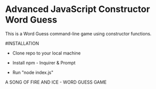 # Advanced JavaScript Constructor Word Guess

This is a Word Guess command-line game using constructor functions.

#INSTALLATION

* Clone repo to your local machine

* Install npm - Inquirer & Prompt

* Run "node index.js"

A SONG OF FIRE AND ICE - WORD GUESS GAME
